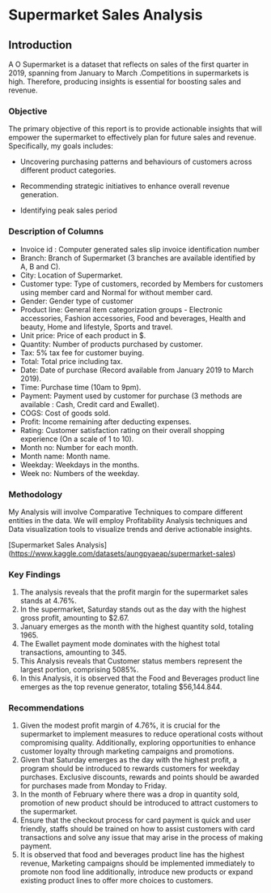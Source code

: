 # Supermarket Sales Analysis
## Introduction
A O Supermarket is a dataset that reflects on sales of the first quarter in 2019, spanning from January to March .Competitions in supermarkets is high. Therefore, producing insights is essential for boosting sales and revenue. 

### Objective
The primary objective of this report is to provide actionable insights that will empower the supermarket to effectively plan for future sales and revenue. Specifically, my goals includes:

- Uncovering purchasing patterns and behaviours of customers across different product categories.

- Recommending strategic initiatives to enhance overall revenue generation.

- Identifying peak sales period

### Description of Columns
- 	Invoice id : Computer generated sales slip invoice identification number
- Branch: Branch of Supermarket (3 branches are available identified by A, B and C).
- City: Location of Supermarket.
- Customer type: Type of customers, recorded by Members for customers using member card and Normal for without member card.
- Gender: Gender type of customer
- Product line: General item categorization groups - Electronic accessories, Fashion accessories, Food and beverages, Health and beauty, Home and lifestyle, Sports and travel.
- Unit price: Price of each product in $.
- Quantity: Number of products purchased by customer.
- Tax: 5% tax fee for customer buying.
- Total: Total price including tax.
- Date: Date of purchase (Record available from January 2019 to March 2019).
- Time: Purchase time (10am to 9pm).
- Payment: Payment used by customer for purchase (3 methods are available : Cash, Credit card and Ewallet).
- COGS: Cost of goods sold.
- Profit: Income remaining after deducting expenses.
- Rating: Customer satisfaction rating on their overall shopping experience (On a scale of 1 to 10).
- Month no: Number for each month.
- Month name: Month name.
- Weekday: Weekdays in the months.
- Week no: Numbers of the weekday.

### Methodology
My Analysis will involve Comparative Techniques to compare different entities in the data. We will employ
Profitability Analysis techniques and Data visualization tools to visualize trends and derive actionable insights.


[Supermarket Sales Analysis] (https://www.kaggle.com/datasets/aungpyaeap/supermarket-sales)


### Key Findings 
1.	The analysis reveals that the profit margin for the supermarket sales stands at 4.76%.
2.	In the supermarket, Saturday stands out as the day with the highest gross profit, amounting to $2.67.
3.	January emerges as the month with the highest quantity sold, totaling 1965.
4.	The Ewallet payment mode dominates with the highest total transactions, amounting to 345.
5.	This Analysis reveals that Customer status members represent the largest portion, comprising 5085%.
6.	In this Analysis, it is observed that the Food and Beverages product line emerges as the top revenue generator, totaling $56,144.844.

### Recommendations
1.	Given the modest profit margin of 4.76%, it is crucial for the supermarket to implement measures to reduce operational costs without compromising quality. Additionally, exploring opportunities to enhance customer loyalty through marketing campaigns and promotions.
2.	Given that Saturday emerges as the day with the highest profit, a program should be introduced to rewards customers for weekday purchases. Exclusive discounts, rewards and points should be awarded for purchases made from Monday to Friday.
3.	In the month of February where there was a drop in quantity sold, promotion of new product should be introduced to attract customers to the supermarket.
4.	Ensure that the checkout process for card payment is quick and user friendly, staffs should be trained on how to assist customers with card transactions and solve any issue that may arise in the process of making payment.
5.	It is observed that food and beverages product line has the highest revenue, Marketing campaigns should be implemented immediately to promote non food line additionally, introduce new products or expand existing product lines to offer more choices to customers.
